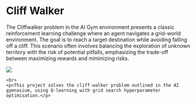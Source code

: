 <!DOCTYPE html>
<html lang="en">

<head>
    <meta charset="UTF-8">
    <meta name="viewport" content="width=device-width, initial-scale=1.0">
</head>

<body>
    <h1>Cliff Walker</h1>
    <p>The Cliffwalker problem in the AI Gym environment presents a classic reinforcement learning challenge where an agent navigates a grid-world environment. 
    The goal is to reach a target destination while avoiding falling off a cliff. This scenario often involves 
    balancing the exploration of unknown territory with the risk of potential pitfalls, emphasizing the trade-off between maximizing rewards and minimizing risks.</p>
    <img src="![cliff_walking](https://github.com/BrianDuPlessis/ITRI616_Assignment_2/assets/112475285/a508328f-e264-4842-bc38-a68eb15b5677")>

    <br>
    <p>This project solves the cliff-walker problem outlined in the AI gymnasium, using Q-learning with grid search hyperparameter optimisation.</p> 
</body>

</html>
